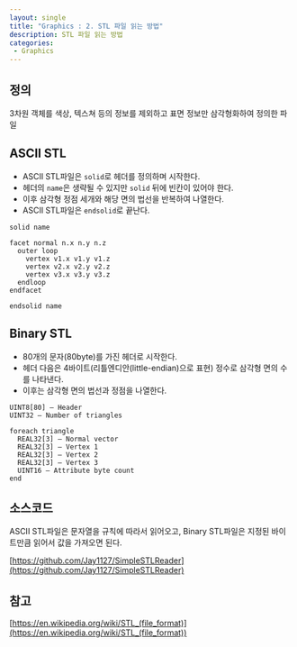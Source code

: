 ```yaml
---
layout: single
title: "Graphics : 2. STL 파일 읽는 방법"
description: STL 파일 읽는 방법
categories:
 - Graphics
---
```


## 정의

3차원 객체를 색상, 텍스쳐 등의 정보를 제외하고 표면 정보만 삼각형화하여 정의한 파일

## ASCII STL

- ASCII STL파일은 `solid`로 헤더를 정의하며 시작한다.
- 헤더의 `name`은 생략될 수 있지만 `solid` 뒤에 빈칸이 있어야 한다.
- 이후 삼각형 정점 세개와 해당 면의 법선을 반복하여 나열한다.
- ASCII STL파일은 `endsolid`로 끝난다.

```
solid name

facet normal n.x n.y n.z
  outer loop
    vertex v1.x v1.y v1.z
    vertex v2.x v2.y v2.z
    vertex v3.x v3.y v3.z
  endloop
endfacet

endsolid name
```

## Binary STL

- 80개의 문자(80byte)를 가진 헤더로 시작한다.
- 헤더 다음은 4바이트(리틀엔디안(little-endian)으로 표현) 정수로 삼각형 면의 수를 나타낸다.
- 이후는 삼각형 면의 법선과 정점을 나열한다.

```
UINT8[80] – Header
UINT32 – Number of triangles

foreach triangle
  REAL32[3] – Normal vector
  REAL32[3] – Vertex 1
  REAL32[3] – Vertex 2
  REAL32[3] – Vertex 3
  UINT16 – Attribute byte count
end
```

## 소스코드

ASCII STL파일은 문자열을 규칙에 따라서 읽어오고, Binary STL파일은 지정된 바이트만큼 읽어서 값을 가져오면 된다.

[https://github.com/Jay1127/SimpleSTLReader](https://github.com/Jay1127/SimpleSTLReader)

## 참고

[https://en.wikipedia.org/wiki/STL_(file_format)](https://en.wikipedia.org/wiki/STL_(file_format))